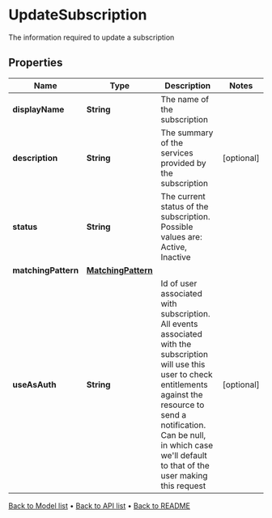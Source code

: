

# UpdateSubscription

The information required to update a subscription

## Properties

| Name | Type | Description | Notes |
|------------ | ------------- | ------------- | -------------|
|**displayName** | **String** | The name of the subscription |  |
|**description** | **String** | The summary of the services provided by the subscription |  [optional] |
|**status** | **String** | The current status of the subscription. Possible values are: Active, Inactive |  |
|**matchingPattern** | [**MatchingPattern**](MatchingPattern.md) |  |  |
|**useAsAuth** | **String** | Id of user associated with subscription. All events associated with   the subscription will use this user to check entitlements against   the resource to send a notification. Can be null, in which case   we&#39;ll default to that of the user making this request |  [optional] |



[Back to Model list](../README.md#documentation-for-models) &#8226; [Back to API list](../README.md#documentation-for-api-endpoints) &#8226; [Back to README](../README.md)


